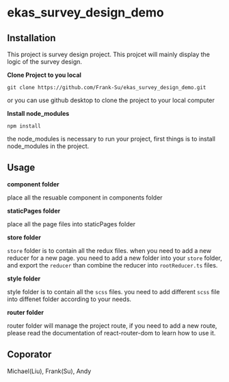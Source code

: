 # ekas_survey_design_demo

## Installation

This project is survey design project. This projcet will mainly display the logic of the survey design.

**Clone Project to you local**

`git clone https://github.com/Frank-Su/ekas_survey_design_demo.git`

or you can use github desktop to clone the project to your local computer

**Install node_modules**

`npm install`

the node_modules is necessary to run your project, first things is to install node_modules in the project.


## Usage

**component folder**

place all the resuable component in components folder

**staticPages folder**

place all the page files into staticPages folder

**store folder**

`store` folder is to contain all the redux files. when you need to add a new reducer for a new page. you need to add a new folder into your `store` folder, and export the `reducer` than combine the reducer into `rootReducer.ts` files.

**style folder**

style folder is to contain all the `scss` files. you need to add different `scss` file into diffenet folder according to your needs.

**router folder**

router folder will manage the project route, if you need to add a new route, please read the documentation of react-router-dom to learn how to use it.

## Coporator

Michael(Liu), Frank(Su), Andy
